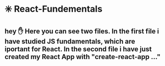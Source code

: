 # :eight_spoked_asterisk: React-Fundementals

## hey :hand: Here you can see two files. In the first file i have studied JS fundamentals, which are iportant for React. In the second file i have just created my React App with "create-react-app ..."
